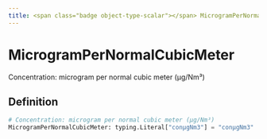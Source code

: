 ```yaml
---
title: <span class="badge object-type-scalar"></span> MicrogramPerNormalCubicMeter
---
```

# <span class="badge object-type-scalar"></span> MicrogramPerNormalCubicMeter

Concentration: microgram per normal cubic meter (μg/Nm³)

## Definition

```python
# Concentration: microgram per normal cubic meter (μg/Nm³)
MicrogramPerNormalCubicMeter: typing.Literal["conμgNm3"] = "conμgNm3"
```
